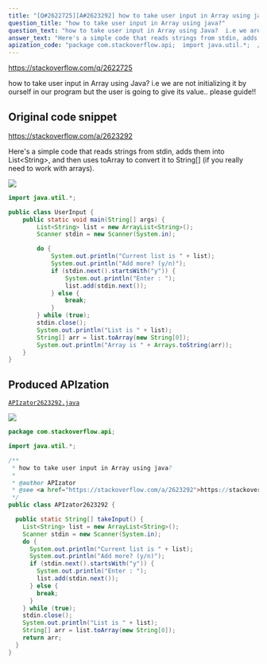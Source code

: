 ```yaml
---
title: "[Q#2622725][A#2623292] how to take user input in Array using java?"
question_title: "how to take user input in Array using java?"
question_text: "how to take user input in Array using Java?  i.e we are not initializing it by ourself in our program but the user is going to give its value.. please guide!!"
answer_text: "Here's a simple code that reads strings from stdin, adds them into List<String>, and then uses toArray to convert it to String[] (if you really need to work with arrays)."
apization_code: "package com.stackoverflow.api;  import java.util.*;  /**  * how to take user input in Array using java?  *  * @author APIzator  * @see <a href=\"https://stackoverflow.com/a/2623292\">https://stackoverflow.com/a/2623292</a>  */ public class APIzator2623292 {    public static String[] takeInput() {     List<String> list = new ArrayList<String>();     Scanner stdin = new Scanner(System.in);     do {       System.out.println(\"Current list is \" + list);       System.out.println(\"Add more? (y/n)\");       if (stdin.next().startsWith(\"y\")) {         System.out.println(\"Enter : \");         list.add(stdin.next());       } else {         break;       }     } while (true);     stdin.close();     System.out.println(\"List is \" + list);     String[] arr = list.toArray(new String[0]);     return arr;   } }"
---
```


https://stackoverflow.com/q/2622725

how to take user input in Array using Java? 
i.e we are not initializing it by ourself in our program but the user is going to give its value..
please guide!!



## Original code snippet

https://stackoverflow.com/a/2623292

Here&#x27;s a simple code that reads strings from stdin, adds them into List&lt;String&gt;, and then uses toArray to convert it to String[] (if you really need to work with arrays).

<div class="code-logo"><img src="/stackoverflow.png" /></div>

```java
import java.util.*;

public class UserInput {
    public static void main(String[] args) {
        List<String> list = new ArrayList<String>();
        Scanner stdin = new Scanner(System.in);

        do {
            System.out.println("Current list is " + list);
            System.out.println("Add more? (y/n)");
            if (stdin.next().startsWith("y")) {
                System.out.println("Enter : ");
                list.add(stdin.next());
            } else {
                break;
            }
        } while (true);
        stdin.close();
        System.out.println("List is " + list);
        String[] arr = list.toArray(new String[0]);
        System.out.println("Array is " + Arrays.toString(arr));
    }
}
```

## Produced APIzation

[`APIzator2623292.java`](https://github.com/blind-papers/apization-temp-data/raw/main/search/APIzator2623292.java)

<div class="code-logo"><img src="/apizator.png" /></div>

```java
package com.stackoverflow.api;

import java.util.*;

/**
 * how to take user input in Array using java?
 *
 * @author APIzator
 * @see <a href="https://stackoverflow.com/a/2623292">https://stackoverflow.com/a/2623292</a>
 */
public class APIzator2623292 {

  public static String[] takeInput() {
    List<String> list = new ArrayList<String>();
    Scanner stdin = new Scanner(System.in);
    do {
      System.out.println("Current list is " + list);
      System.out.println("Add more? (y/n)");
      if (stdin.next().startsWith("y")) {
        System.out.println("Enter : ");
        list.add(stdin.next());
      } else {
        break;
      }
    } while (true);
    stdin.close();
    System.out.println("List is " + list);
    String[] arr = list.toArray(new String[0]);
    return arr;
  }
}

```